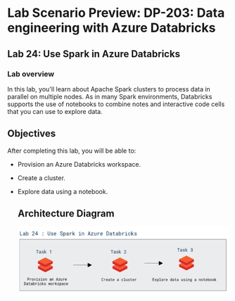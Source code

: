 # Lab Scenario Preview: DP-203: Data engineering with Azure Databricks


## Lab 24: Use Spark in Azure Databricks

### Lab overview

In this lab, you'll learn about Apache Spark clusters to process data in parallel on multiple nodes. As in many Spark environments, Databricks supports the use of notebooks to combine notes and interactive code cells that you can use to explore data.


## Objectives

After completing this lab, you will be able to:

 - Provision an Azure Databricks workspace.
 - Create a cluster.
 - Explore data using a notebook.

   ## Architecture Diagram


      ![Azure portal with a cloud shell pane](./media/lab24.png)


 
